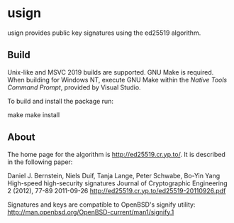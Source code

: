 # usign

usign provides public key signatures using the ed25519 algorithm.

## Build

Unix-like and MSVC 2019 builds are supported. GNU Make is required. When
building for Windows NT, execute GNU Make within the *Native Tools Command
Prompt*, provided by Visual Studio.

To build and install the package run:

make
make install

## About

The home page for the algorithm is http://ed25519.cr.yp.to/.
It is described in the following paper:

Daniel J. Bernstein, Niels Duif, Tanja Lange, Peter Schwabe, Bo-Yin Yang
High-speed high-security signatures
Journal of Cryptographic Engineering 2 (2012), 77-89
2011-09-26
http://ed25519.cr.yp.to/ed25519-20110926.pdf

Signatures and keys are compatible to OpenBSD's signify utility:
http://man.openbsd.org/OpenBSD-current/man1/signify.1
